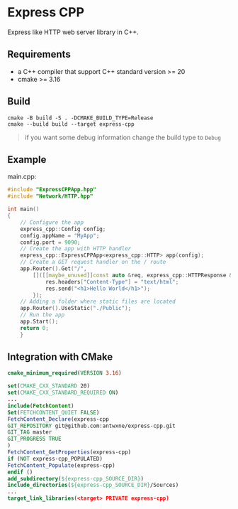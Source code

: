 # Express CPP

Express like HTTP web server library in C++.

## Requirements

* a C++ compiler that support C++ standard version >= 20
* cmake >= 3.16

## Build

```shell
cmake -B build -S . -DCMAKE_BUILD_TYPE=Release
cmake --build build --target express-cpp
```

> if you want some debug information change the build type to `Debug`

## Example

main.cpp:

```cpp
#include "ExpressCPPApp.hpp"
#include "Network/HTTP.hpp"

int main()
{
    // Configure the app
    express_cpp::Config config;
    config.appName = "MyApp";
    config.port = 9090;
    // Create the app with HTTP handler
    express_cpp::ExpressCPPApp<express_cpp::HTTP> app(config);
    // Create a GET request handler on the / route
    app.Router().Get("/",
        []([[maybe_unused]]const auto &req, express_cpp::HTTPResponse &res) {
            res.headers["Content-Type"] = "text/html";
            res.send("<h1>Hello World</h1>");
        });
    // Adding a folder where static files are located
    app.Router().UseStatic("./Public");
    // Run the app
    app.Start();
    return 0;
    }
```

## Integration with CMake

```cmake
cmake_minimum_required(VERSION 3.16)

set(CMAKE_CXX_STANDARD 20)
set(CMAKE_CXX_STANDARD_REQUIRED ON)
...
include(FetchContent)
Set(FETCHCONTENT_QUIET FALSE)
FetchContent_Declare(express-cpp
GIT_REPOSITORY git@github.com:antwxne/express-cpp.git
GIT_TAG master
GIT_PROGRESS TRUE
)
FetchContent_GetProperties(express-cpp)
if (NOT express-cpp_POPULATED)
FetchContent_Populate(express-cpp)
endif ()
add_subdirectory(${express-cpp_SOURCE_DIR})
include_directories(${express-cpp_SOURCE_DIR}/Sources)
...
target_link_libraries(<target> PRIVATE express-cpp)
```
